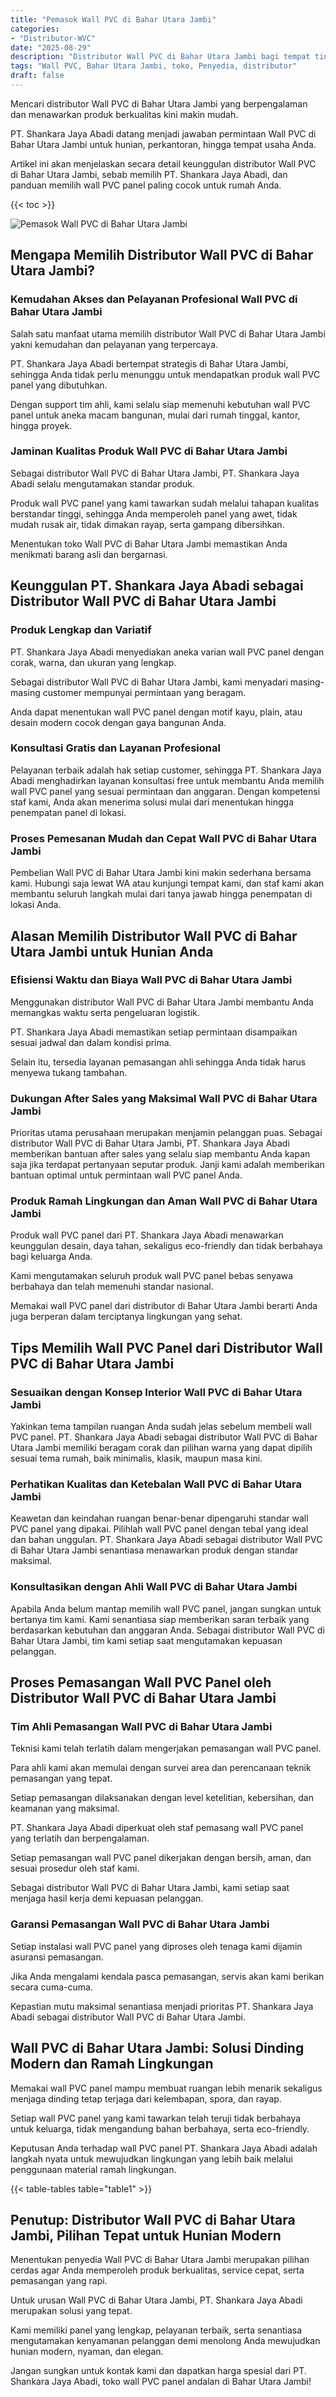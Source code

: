 ```yaml
---
title: "Pemasok Wall PVC di Bahar Utara Jambi"
categories: 
- "Distributor-WVC"
date: "2025-08-29"
description: "Distributor Wall PVC di Bahar Utara Jambi bagi tempat tinggal, perkantoran, dan ritel. Material berkualitas, pilihan motif, variasi warna elegan, dengan servis pemasangan oleh tim berpengalaman serta jaminan resmi!|Jasa penyediaan Wall PVC di Bahar Utara Jambi untuk keperluan rumah, perkantoran, maupun gerai, dengan material unggulan dan pemasangan oleh tenaga ahli profesional dan garansi resmi.|Alternatif Wall PVC di Bahar Utara Jambi yang terbukti bagi rumah, perkantoran, dan toko, bersama material berkualitas dan penempatan dikerjakan oleh tim berpengalaman dan jaminan resmi.|Penjualan Wall PVC di Bahar Utara Jambi bagi hunian, office, dan ritel, beserta material berkualitas dan penempatan ditangani oleh teknisi ahli, lengkap dengan jaminan resmi.}"
tags: "Wall PVC, Bahar Utara Jambi, toko, Penyedia, distributor"
draft: false
---
```


Mencari distributor Wall PVC di Bahar Utara Jambi yang berpengalaman dan menawarkan produk berkualitas kini makin mudah.

PT. Shankara Jaya Abadi datang menjadi jawaban permintaan Wall PVC di Bahar Utara Jambi untuk hunian, perkantoran, hingga tempat usaha Anda.

Artikel ini akan menjelaskan secara detail keunggulan distributor Wall PVC di Bahar Utara Jambi, sebab memilih PT. Shankara Jaya Abadi, dan panduan memilih wall PVC panel paling cocok untuk rumah Anda.

{{< toc >}}

![Pemasok Wall PVC di Bahar Utara Jambi](/images/Distributor-WVC/Pemasok-Wall-PVC-di-Bahar-Utara-Jambi.png)


## Mengapa Memilih Distributor Wall PVC di Bahar Utara Jambi?

### Kemudahan Akses dan Pelayanan Profesional Wall PVC di Bahar Utara Jambi

Salah satu manfaat utama memilih distributor Wall PVC di Bahar Utara Jambi yakni kemudahan dan pelayanan yang terpercaya.

PT. Shankara Jaya Abadi bertempat strategis di Bahar Utara Jambi, sehingga Anda tidak perlu menunggu untuk mendapatkan produk wall PVC panel yang dibutuhkan.

Dengan support tim ahli, kami selalu siap memenuhi kebutuhan wall PVC panel untuk aneka macam bangunan, mulai dari rumah tinggal, kantor, hingga proyek.

### Jaminan Kualitas Produk Wall PVC di Bahar Utara Jambi

Sebagai distributor Wall PVC di Bahar Utara Jambi, PT. Shankara Jaya Abadi selalu mengutamakan standar produk.

Produk wall PVC panel yang kami tawarkan sudah melalui tahapan kualitas berstandar tinggi, sehingga Anda memperoleh panel yang awet, tidak mudah rusak air, tidak dimakan rayap, serta gampang dibersihkan.

Menentukan toko Wall PVC di Bahar Utara Jambi memastikan Anda menikmati barang asli dan bergarnasi.

## Keunggulan PT. Shankara Jaya Abadi sebagai Distributor Wall PVC di Bahar Utara Jambi

### Produk Lengkap dan Variatif

PT. Shankara Jaya Abadi menyediakan aneka varian wall PVC panel dengan corak, warna, dan ukuran yang lengkap.

Sebagai distributor Wall PVC di Bahar Utara Jambi, kami menyadari masing-masing customer mempunyai permintaan yang beragam.

Anda dapat menentukan wall PVC panel dengan motif kayu, plain, atau desain modern cocok dengan gaya bangunan Anda.

### Konsultasi Gratis dan Layanan Profesional

Pelayanan terbaik adalah hak setiap customer, sehingga PT. Shankara Jaya Abadi menghadirkan layanan konsultasi free untuk membantu Anda memilih wall PVC panel yang sesuai permintaan dan anggaran. Dengan kompetensi staf kami, Anda akan menerima solusi mulai dari menentukan hingga penempatan panel di lokasi.

### Proses Pemesanan Mudah dan Cepat Wall PVC di Bahar Utara Jambi

Pembelian Wall PVC di Bahar Utara Jambi kini makin sederhana bersama kami. Hubungi saja lewat WA atau kunjungi tempat kami, dan staf kami akan membantu seluruh langkah mulai dari tanya jawab hingga penempatan di lokasi Anda.

## Alasan Memilih Distributor Wall PVC di Bahar Utara Jambi untuk Hunian Anda

### Efisiensi Waktu dan Biaya Wall PVC di Bahar Utara Jambi

Menggunakan distributor Wall PVC di Bahar Utara Jambi membantu Anda memangkas waktu serta pengeluaran logistik.

PT. Shankara Jaya Abadi memastikan setiap permintaan disampaikan sesuai jadwal dan dalam kondisi prima.

Selain itu, tersedia layanan pemasangan ahli sehingga Anda tidak harus menyewa tukang tambahan.

### Dukungan After Sales yang Maksimal Wall PVC di Bahar Utara Jambi

Prioritas utama perusahaan merupakan menjamin pelanggan puas. Sebagai distributor Wall PVC di Bahar Utara Jambi, PT. Shankara Jaya Abadi memberikan bantuan after sales yang selalu siap membantu Anda kapan saja jika terdapat pertanyaan seputar produk. Janji kami adalah memberikan bantuan optimal untuk permintaan wall PVC panel Anda.

### Produk Ramah Lingkungan dan Aman Wall PVC di Bahar Utara Jambi

Produk wall PVC panel dari PT. Shankara Jaya Abadi menawarkan keunggulan desain, daya tahan, sekaligus eco-friendly dan tidak berbahaya bagi keluarga Anda.

Kami mengutamakan seluruh produk wall PVC panel bebas senyawa berbahaya dan telah memenuhi standar nasional.

Memakai wall PVC panel dari distributor di Bahar Utara Jambi berarti Anda juga berperan dalam terciptanya lingkungan yang sehat.

## Tips Memilih Wall PVC Panel dari Distributor Wall PVC di Bahar Utara Jambi

### Sesuaikan dengan Konsep Interior Wall PVC di Bahar Utara Jambi

Yakinkan tema tampilan ruangan Anda sudah jelas sebelum membeli wall PVC panel. PT. Shankara Jaya Abadi sebagai distributor Wall PVC di Bahar Utara Jambi memiliki beragam corak dan pilihan warna yang dapat dipilih sesuai tema rumah, baik minimalis, klasik, maupun masa kini.

### Perhatikan Kualitas dan Ketebalan Wall PVC di Bahar Utara Jambi

Keawetan dan keindahan ruangan benar-benar dipengaruhi standar wall PVC panel yang dipakai. Pilihlah wall PVC panel dengan tebal yang ideal dan bahan unggulan. PT. Shankara Jaya Abadi sebagai distributor Wall PVC di Bahar Utara Jambi senantiasa menawarkan produk dengan standar maksimal.

### Konsultasikan dengan Ahli Wall PVC di Bahar Utara Jambi

Apabila Anda belum mantap memilih wall PVC panel, jangan sungkan untuk bertanya tim kami. Kami senantiasa siap memberikan saran terbaik yang berdasarkan kebutuhan dan anggaran Anda. Sebagai distributor Wall PVC di Bahar Utara Jambi, tim kami setiap saat mengutamakan kepuasan pelanggan.

## Proses Pemasangan Wall PVC Panel oleh Distributor Wall PVC di Bahar Utara Jambi

### Tim Ahli Pemasangan Wall PVC di Bahar Utara Jambi

Teknisi kami telah terlatih dalam mengerjakan pemasangan wall PVC panel.

Para ahli kami akan memulai dengan survei area dan perencanaan teknik pemasangan yang tepat.

Setiap pemasangan dilaksanakan dengan level ketelitian, kebersihan, dan keamanan yang maksimal.

PT. Shankara Jaya Abadi diperkuat oleh staf pemasang wall PVC panel yang terlatih dan berpengalaman.

Setiap pemasangan wall PVC panel dikerjakan dengan bersih, aman, dan sesuai prosedur oleh staf kami.

Sebagai distributor Wall PVC di Bahar Utara Jambi, kami setiap saat menjaga hasil kerja demi kepuasan pelanggan.

### Garansi Pemasangan Wall PVC di Bahar Utara Jambi

Setiap instalasi wall PVC panel yang diproses oleh tenaga kami dijamin asuransi pemasangan.

Jika Anda mengalami kendala pasca pemasangan, servis akan kami berikan secara cuma-cuma.

Kepastian mutu maksimal senantiasa menjadi prioritas PT. Shankara Jaya Abadi sebagai distributor Wall PVC di Bahar Utara Jambi.

## Wall PVC di Bahar Utara Jambi: Solusi Dinding Modern dan Ramah Lingkungan

Memakai wall PVC panel mampu membuat ruangan lebih menarik sekaligus menjaga dinding tetap terjaga dari kelembapan, spora, dan rayap.

Setiap wall PVC panel yang kami tawarkan telah teruji tidak berbahaya untuk keluarga, tidak mengandung bahan berbahaya, serta eco-friendly.

Keputusan Anda terhadap wall PVC panel PT. Shankara Jaya Abadi adalah langkah nyata untuk mewujudkan lingkungan yang lebih baik melalui penggunaan material ramah lingkungan.

{{< table-tables table="table1" >}}

## Penutup: Distributor Wall PVC di Bahar Utara Jambi, Pilihan Tepat untuk Hunian Modern

Menentukan penyedia Wall PVC di Bahar Utara Jambi merupakan pilihan cerdas agar Anda memperoleh produk berkualitas, service cepat, serta pemasangan yang rapi.

Untuk urusan Wall PVC di Bahar Utara Jambi, PT. Shankara Jaya Abadi merupakan solusi yang tepat.

Kami memiliki panel yang lengkap, pelayanan terbaik, serta senantiasa mengutamakan kenyamanan pelanggan demi menolong Anda mewujudkan hunian modern, nyaman, dan elegan.

Jangan sungkan untuk kontak kami dan dapatkan harga spesial dari PT. Shankara Jaya Abadi, toko wall PVC panel andalan di Bahar Utara Jambi!